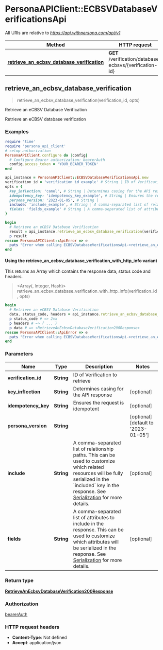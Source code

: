 # PersonaAPIClient::ECBSVDatabaseVerificationsApi

All URIs are relative to *https://api.withpersona.com/api/v1*

| Method | HTTP request | Description |
| ------ | ------------ | ----------- |
| [**retrieve_an_ecbsv_database_verification**](ECBSVDatabaseVerificationsApi.md#retrieve_an_ecbsv_database_verification) | **GET** /verification/database-ecbsvs/{verification-id} | Retrieve an eCBSV Database Verification |


## retrieve_an_ecbsv_database_verification

> <RetrieveAnEcbsvDatabaseVerification200Response> retrieve_an_ecbsv_database_verification(verification_id, opts)

Retrieve an eCBSV Database Verification

Retrieve an eCBSV database verification

### Examples

```ruby
require 'time'
require 'persona_api_client'
# setup authorization
PersonaAPIClient.configure do |config|
  # Configure Bearer authorization: bearerAuth
  config.access_token = 'YOUR_BEARER_TOKEN'
end

api_instance = PersonaAPIClient::ECBSVDatabaseVerificationsApi.new
verification_id = 'verification_id_example' # String | ID of Verification to retrieve
opts = {
  key_inflection: 'camel', # String | Determines casing for the API response
  idempotency_key: 'idempotency_key_example', # String | Ensures the request is idempotent
  persona_version: '2023-01-05', # String | 
  include: 'include_example', # String | A comma-separated list of relationship paths. This can be used to customize which related resources will be fully serialized in the `included` key in the response. See [Serialization](https://docs.withpersona.com/reference/serialization#inclusion-of-related-resources) for more details.
  fields: 'fields_example' # String | A comma-separated list of attributes to include in the response. This can be used to customize which attributes will be serialized in the response. See [Serialization](https://docs.withpersona.com/reference/serialization#sparse-fieldsets) for more details.
}

begin
  # Retrieve an eCBSV Database Verification
  result = api_instance.retrieve_an_ecbsv_database_verification(verification_id, opts)
  p result
rescue PersonaAPIClient::ApiError => e
  puts "Error when calling ECBSVDatabaseVerificationsApi->retrieve_an_ecbsv_database_verification: #{e}"
end
```

#### Using the retrieve_an_ecbsv_database_verification_with_http_info variant

This returns an Array which contains the response data, status code and headers.

> <Array(<RetrieveAnEcbsvDatabaseVerification200Response>, Integer, Hash)> retrieve_an_ecbsv_database_verification_with_http_info(verification_id, opts)

```ruby
begin
  # Retrieve an eCBSV Database Verification
  data, status_code, headers = api_instance.retrieve_an_ecbsv_database_verification_with_http_info(verification_id, opts)
  p status_code # => 2xx
  p headers # => { ... }
  p data # => <RetrieveAnEcbsvDatabaseVerification200Response>
rescue PersonaAPIClient::ApiError => e
  puts "Error when calling ECBSVDatabaseVerificationsApi->retrieve_an_ecbsv_database_verification_with_http_info: #{e}"
end
```

### Parameters

| Name | Type | Description | Notes |
| ---- | ---- | ----------- | ----- |
| **verification_id** | **String** | ID of Verification to retrieve |  |
| **key_inflection** | **String** | Determines casing for the API response | [optional] |
| **idempotency_key** | **String** | Ensures the request is idempotent | [optional] |
| **persona_version** | **String** |  | [optional][default to &#39;2023-01-05&#39;] |
| **include** | **String** | A comma-separated list of relationship paths. This can be used to customize which related resources will be fully serialized in the &#x60;included&#x60; key in the response. See [Serialization](https://docs.withpersona.com/reference/serialization#inclusion-of-related-resources) for more details. | [optional] |
| **fields** | **String** | A comma-separated list of attributes to include in the response. This can be used to customize which attributes will be serialized in the response. See [Serialization](https://docs.withpersona.com/reference/serialization#sparse-fieldsets) for more details. | [optional] |

### Return type

[**RetrieveAnEcbsvDatabaseVerification200Response**](RetrieveAnEcbsvDatabaseVerification200Response.md)

### Authorization

[bearerAuth](../README.md#bearerAuth)

### HTTP request headers

- **Content-Type**: Not defined
- **Accept**: application/json

